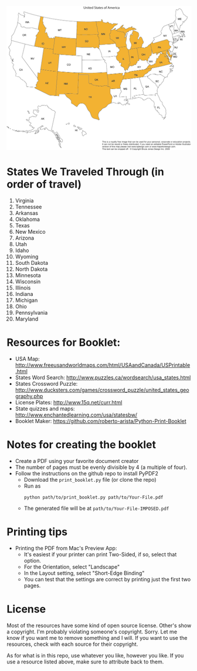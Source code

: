 ![alt tag](USA-map-highlight.jpg)
# States We Traveled Through (in order of travel)
1. Virginia
1. Tennessee
1. Arkansas
1. Oklahoma
1. Texas
1. New Mexico
1. Arizona
1. Utah
1. Idaho
1. Wyoming
1. South Dakota
1. North Dakota
1. Minnesota
1. Wisconsin
1. Illinois
1. Indiana
1. Michigan
1. Ohio
1. Pennsylvania
1. Maryland

# Resources for Booklet:
- USA Map: http://www.freeusandworldmaps.com/html/USAandCanada/USPrintable.html
- States Word Search: http://www.puzzles.ca/wordsearch/usa_states.html
- States Crossword Puzzle: http://www.ducksters.com/games/crossword_puzzle/united_states_geography.php
- License Plates: http://www.15q.net/curr.html
- State quizzes and maps: http://www.enchantedlearning.com/usa/statesbw/
- Booklet Maker: https://github.com/roberto-arista/Python-Print-Booklet

# Notes for creating the booklet

- Create a PDF using your favorite document creator
- The number of pages must be evenly divisible by 4 (a multiple of four).
- Follow the instructions on the github repo to install PyPDF2
  - Download the `print_booklet.py` file (or clone the repo)
  - Run as 
    ```
    python path/to/print_booklet.py path/to/Your-File.pdf
    ```
  - The generated file will be at `path/to/Your-File-IMPOSED.pdf`

# Printing tips

- Printing the PDF from Mac's Preview App: 
  - It's easiest if your printer can print Two-Sided, if so, select that option.
  - For the Orientation, select "Landscape"
  - In the Layout setting, select "Short-Edge Binding"
  - You can test that the settings are correct by printing just the first two pages.

# License

Most of the resources have some kind of open source license. Other's show a
copyright. I'm probably violating someone's copyright. Sorry. Let me know if
you want me to remove something and I will. If you want to use the resources,
check with each source for their copyright. 

As for what is in this repo, use whatever you like, however you like. If you
use a resource listed above, make sure to attribute back to them.
